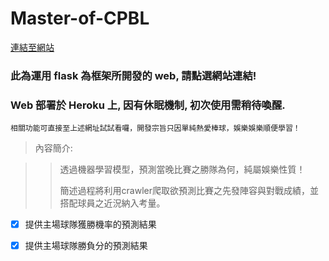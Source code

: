 # Master-of-CPBL

[連結至網站](https://webcpbl.herokuapp.com"連結至Heroku")

### 此為運用 flask 為框架所開發的 web, 請點選網站連結!
### Web 部署於 Heroku 上, 因有休眠機制, 初次使用需稍待喚醒.

    相關功能可直接至上述網址試試看囉，開發宗旨只因單純熱愛棒球，娛樂娛樂順便學習！

>內容簡介:

>>透過機器學習模型，預測當晚比賽之勝隊為何，純屬娛樂性質！
>>
>>簡述過程將利用crawler爬取欲預測比賽之先發陣容與對戰成績，並搭配球員之近況納入考量。
>>

- [x] 提供主場球隊獲勝機率的預測結果

- [x] 提供主場球隊勝負分的預測結果
